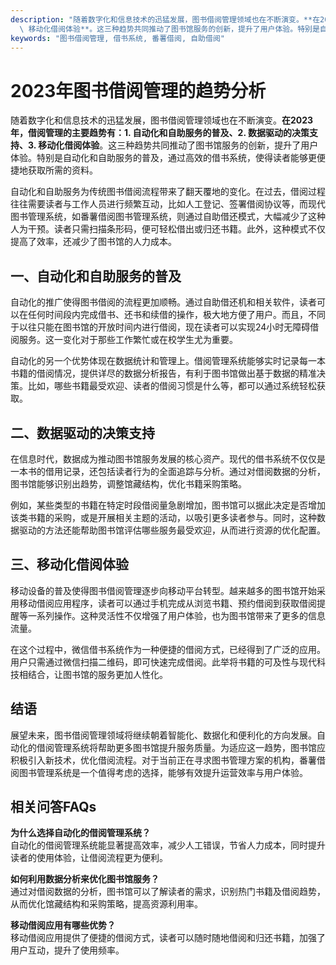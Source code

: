 ```yaml
---
description: "随着数字化和信息技术的迅猛发展，图书借阅管理领域也在不断演变。**在2023年，借阅管理的主要趋势有：1. 自动化和自助服务的普及、2. 数据驱动的决策支持、3.\
  \ 移动化借阅体验**。这三种趋势共同推动了图书馆服务的创新，提升了用户体验。特别是自动化和自助服务的普及，通过高效的借书系统，使得读者能够更便捷地获取所需的资料。"
keywords: "图书借阅管理, 借书系统, 番薯借阅, 自助借阅"
---
```

# 2023年图书借阅管理的趋势分析

随着数字化和信息技术的迅猛发展，图书借阅管理领域也在不断演变。**在2023年，借阅管理的主要趋势有：1. 自动化和自助服务的普及、2. 数据驱动的决策支持、3. 移动化借阅体验**。这三种趋势共同推动了图书馆服务的创新，提升了用户体验。特别是自动化和自助服务的普及，通过高效的借书系统，使得读者能够更便捷地获取所需的资料。

自动化和自助服务为传统图书借阅流程带来了翻天覆地的变化。在过去，借阅过程往往需要读者与工作人员进行频繁互动，比如人工登记、签署借阅协议等，而现代图书管理系统，如番薯借阅图书管理系统，则通过自助借还模式，大幅减少了这种人为干预。读者只需扫描条形码，便可轻松借出或归还书籍。此外，这种模式不仅提高了效率，还减少了图书馆的人力成本。

## **一、自动化和自助服务的普及**

自动化的推广使得图书借阅的流程更加顺畅。通过自助借还机和相关软件，读者可以在任何时间段内完成借书、还书和续借的操作，极大地方便了用户。而且，不同于以往只能在图书馆的开放时间内进行借阅，现在读者可以实现24小时无障碍借阅服务。这一变化对于那些工作繁忙或在校学生尤为重要。

自动化的另一个优势体现在数据统计和管理上。借阅管理系统能够实时记录每一本书籍的借阅情况，提供详尽的数据分析报告，有利于图书馆做出基于数据的精准决策。比如，哪些书籍最受欢迎、读者的借阅习惯是什么等，都可以通过系统轻松获取。

## **二、数据驱动的决策支持**

在信息时代，数据成为推动图书馆服务发展的核心资产。现代的借书系统不仅仅是一本书的借用记录，还包括读者行为的全面追踪与分析。通过对借阅数据的分析，图书馆能够识别出趋势，调整馆藏结构，优化书籍采购策略。

例如，某些类型的书籍在特定时段借阅量急剧增加，图书馆可以据此决定是否增加该类书籍的采购，或是开展相关主题的活动，以吸引更多读者参与。同时，这种数据驱动的方法还能帮助图书馆评估哪些服务最受欢迎，从而进行资源的优化配置。

## **三、移动化借阅体验**

移动设备的普及使得图书借阅管理逐步向移动平台转型。越来越多的图书馆开始采用移动借阅应用程序，读者可以通过手机完成从浏览书籍、预约借阅到获取借阅提醒等一系列操作。这种灵活性不仅增强了用户体验，也为图书馆带来了更多的信息流量。

在这个过程中，微信借书系统作为一种便捷的借阅方式，已经得到了广泛的应用。用户只需通过微信扫描二维码，即可快速完成借阅。此举将书籍的可及性与现代科技相结合，让图书馆的服务更加人性化。

## **结语**

展望未来，图书借阅管理领域将继续朝着智能化、数据化和便利化的方向发展。自动化的借阅管理系统将帮助更多图书馆提升服务质量。为适应这一趋势，图书馆应积极引入新技术，优化借阅流程。对于当前正在寻求图书管理方案的机构，番薯借阅图书管理系统是一个值得考虑的选择，能够有效提升运营效率与用户体验。

## 相关问答FAQs

**为什么选择自动化的借阅管理系统？**  
自动化的借阅管理系统能显著提高效率，减少人工错误，节省人力成本，同时提升读者的使用体验，让借阅流程更为便利。

**如何利用数据分析来优化图书馆服务？**  
通过对借阅数据的分析，图书馆可以了解读者的需求，识别热门书籍及借阅趋势，从而优化馆藏结构和采购策略，提高资源利用率。

**移动借阅应用有哪些优势？**  
移动借阅应用提供了便捷的借阅方式，读者可以随时随地借阅和归还书籍，加强了用户互动，提升了使用频率。
